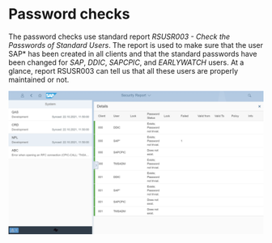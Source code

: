 # Password checks

The password checks use standard report *RSUSR003 - Check the Passwords of Standard Users*. The report is used to make sure that the user SAP* has been created in all clients and that the standard passwords have been changed for *SAP*, *DDIC*, *SAPCPIC*, and *EARLYWATCH* users. At a glance, report RSUSR003 can tell us that all these users are properly maintained or not.

[![](res/gv0001.png)](res/gv0001.png)

